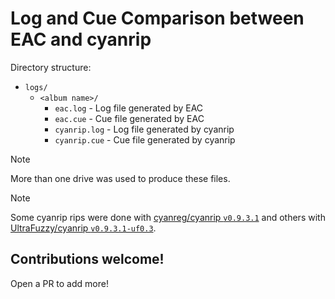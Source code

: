# Log and Cue Comparison between EAC and cyanrip

Directory structure:

- `logs/`
  - `<album name>/`
    - `eac.log` - Log file generated by EAC
    - `eac.cue` - Cue file generated by EAC
    - `cyanrip.log` - Log file generated by cyanrip
    - `cyanrip.cue` - Cue file generated by cyanrip



> [!NOTE]
> More than one drive was used to produce these files.

> [!NOTE]
> Some cyanrip rips were done with [cyanreg/cyanrip `v0.9.3.1`](https://github.com/cyanreg/cyanrip) and others with [UltraFuzzy/cyanrip `v0.9.3.1-uf0.3`](https://github.com/UltraFuzzy/cyanrip/releases/tag/v0.9.3.1-uf0.3).

## Contributions welcome!

Open a PR to add more!
